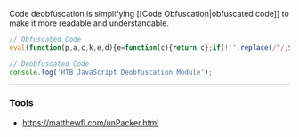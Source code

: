 Code deobfuscation is simplifying [[Code Obfuscation|obfuscated code]] to make it more readable and understandable.
```js
// Obfuscated Code
eval(function(p,a,c,k,e,d){e=function(c){return c};if(!''.replace(/^/,String)){while(c--){d[c]=k[c]||c}k=[function(e){return d[e]}];e=function(){return'\\w+'};c=1};while(c--){if(k[c]){p=p.replace(new RegExp('\\b'+e(c)+'\\b','g'),k[c])}}return p}('5.4(\'3 2 1 0\');',6,6,'Module|Deobfuscation|JavaScript|HTB|log|console'.split('|'),0,{}))

// Deobfuscated Code
console.log('HTB JavaScript Deobfuscation Module');
```
---
### Tools
- https://matthewfl.com/unPacker.html
